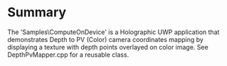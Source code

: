 
# Summary

The 'Samples\ComputeOnDevice' is a Holographic UWP application that demonstrates Depth to PV (Color) camera coordinates mapping by displaying a texture with depth points overlayed on color image. See DepthPvMapper.cpp for a reusable class.


